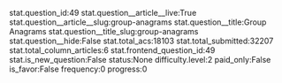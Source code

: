 stat.question_id:49
stat.question__article__live:True
stat.question__article__slug:group-anagrams
stat.question__title:Group Anagrams
stat.question__title_slug:group-anagrams
stat.question__hide:False
stat.total_acs:18103
stat.total_submitted:32207
stat.total_column_articles:6
stat.frontend_question_id:49
stat.is_new_question:False
status:None
difficulty.level:2
paid_only:False
is_favor:False
frequency:0
progress:0
